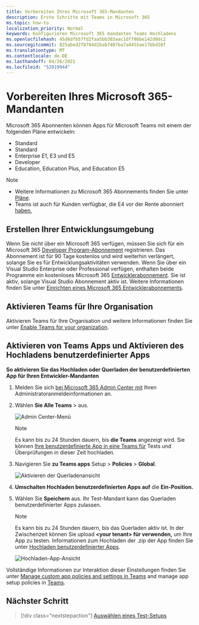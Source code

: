 ```yaml
---
title: Vorbereiten Ihres Microsoft 365-Mandanten
description: Erste Schritte mit Teams in Microsoft 365
ms.topic: how-to
localization_priority: Normal
keywords: Konfigurieren Microsoft 365 mandanten Teams Hochladens
ms.openlocfilehash: 45d6dfb57fd2faa5bb303aac1dff86be142d0dc2
ms.sourcegitcommit: 825abed2f8784d2bab7407ba7a4455ae17bbd28f
ms.translationtype: MT
ms.contentlocale: de-DE
ms.lasthandoff: 04/26/2021
ms.locfileid: "52019944"
---
```

# <a name="prepare-your-microsoft-365-tenant"></a>Vorbereiten Ihres Microsoft 365-Mandanten

Microsoft 365 Abonnenten können Apps für Microsoft Teams mit einem der folgenden Pläne entwickeln:

* Standard
* Standard
* Enterprise E1, E3 und E5
* Developer
* Education, Education Plus, and Education E5

> [!NOTE]
> * Weitere Informationen zu Microsoft 365 Abonnements finden Sie unter [Pläne](https://products.office.com/business/compare-more-office-365-for-business-plans).
> * Teams ist auch für Kunden verfügbar, die E4 vor der Rente abonniert [haben.](https://support.office.com//article/important-information-for-office-365-enterprise-e4-customers-f9572348-43a2-43fa-a3d8-3b6c9c042147)

## <a name="create-your-development-environment"></a>Erstellen Ihrer Entwicklungsumgebung

Wenn Sie nicht über ein Microsoft 365 verfügen, müssen Sie sich für ein Microsoft 365 [Developer Program-Abonnement](https://developer.microsoft.com/microsoft-365/dev-program) registrieren. Das Abonnement ist für 90 Tage kostenlos und wird weiterhin verlängert, solange Sie es für Entwicklungsaktivitäten verwenden. Wenn Sie über ein Visual Studio Enterprise oder Professional verfügen, enthalten beide Programme ein kostenloses Microsoft 365 [Entwicklerabonnement](https://aka.ms/MyVisualStudioBenefits). Sie ist aktiv, solange Visual Studio Abonnement aktiv ist. Weitere Informationen finden Sie unter [Einrichten eines Microsoft 365 Entwicklerabonnements](https://docs.microsoft.com/office/developer-program/office-365-developer-program-get-started).

## <a name="enable-teams-for-your-organization"></a>Aktivieren Teams für Ihre Organisation

Aktivieren Teams für Ihre Organisation und weitere Informationen finden Sie unter [Enable Teams for your organization](/microsoftteams/enable-features-office-365).

## <a name="enable-custom-teams-apps-and-turn-on-custom-app-uploading"></a>Aktivieren von Teams Apps und Aktivieren des Hochladens benutzerdefinierter Apps

**So aktivieren Sie das Hochladen oder Querladen der benutzerdefinierten App für Ihren Entwickler-Mandanten**

1. Melden Sie sich [bei Microsoft 365 Admin Center mit](https://admin.microsoft.com/Adminportal/Home?source=applauncher#/homepage#/) Ihren Administratoranmeldeinformationen an.

2. Wählen **Sie Alle Teams**  >  aus.

    ![Admin Center-Menü](~/assets/images/prepare-test-tenant/admin-center.png)

    > [!Note]
    > Es kann bis zu 24 Stunden dauern, bis **die Teams** angezeigt wird. Sie können [Ihre benutzerdefinierte App in eine Teams für](/microsoftteams/upload-custom-apps#validate) Tests und Überprüfungen in dieser Zeit hochladen.

3. Navigieren Sie **zu Teams apps** Setup  >  **Policies**  >  **Global**.

   ![Aktivieren der Querladenansicht](~/assets/images/prepare-test-tenant/turn-on-sideload.png)

4. **Umschalten Hochladen benutzerdefinierten Apps auf** die **Ein-Position.**

5. Wählen Sie **Speichern** aus. Ihr Test-Mandant kann das Querladen benutzerdefinierter Apps zulassen.

    > [!Note]
    > Es kann bis zu 24 Stunden dauern, bis das Querladen aktiv ist. In der Zwischenzeit können Sie upload **\<your tenant> für verwenden,** um Ihre App zu testen. Informationen zum Hochladen der .zip der App finden Sie unter [Hochladen benutzerdefinierter Apps](/microsoftteams/upload-custom-apps#upload).

    ![Hochladen-App-Ansicht](~/assets/images/prepare-test-tenant/upload-for-contoso.png)

Vollständige Informationen zur Interaktion dieser Einstellungen finden Sie unter [Manage custom app policies and settings in Teams](https://docs.microsoft.com/microsoftteams/teams-custom-app-policies-and-settings) and manage app setup policies in [Teams](https://docs.microsoft.com/microsoftteams/teams-app-setup-policies).

## <a name="next-step"></a>Nächster Schritt

> [!div class="nextstepaction"] 
> [Auswählen eines Test-Setups](~/concepts/build-and-test/debug.md)

